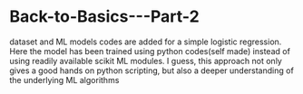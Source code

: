 # Back-to-Basics---Part-2
dataset and ML models codes are added for a simple logistic regression.
Here the model has been trained using python codes(self made) instead of using readily available scikit ML modules. I guess, this approach not only gives a good hands on python scripting, but also a deeper understanding of the underlying ML algorithms
